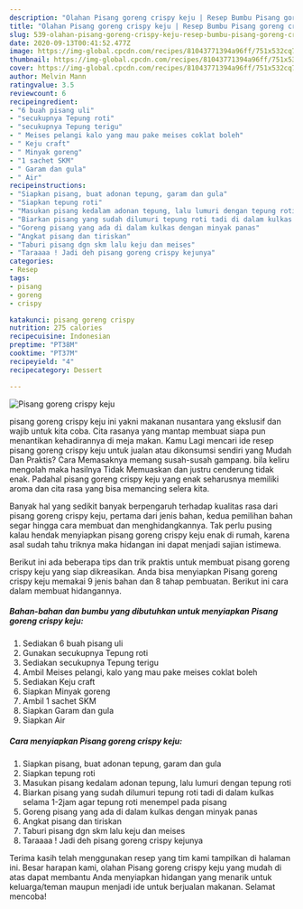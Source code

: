 ```yaml
---
description: "Olahan Pisang goreng crispy keju | Resep Bumbu Pisang goreng crispy keju Yang Menggugah Selera"
title: "Olahan Pisang goreng crispy keju | Resep Bumbu Pisang goreng crispy keju Yang Menggugah Selera"
slug: 539-olahan-pisang-goreng-crispy-keju-resep-bumbu-pisang-goreng-crispy-keju-yang-menggugah-selera
date: 2020-09-13T00:41:52.477Z
image: https://img-global.cpcdn.com/recipes/81043771394a96ff/751x532cq70/pisang-goreng-crispy-keju-foto-resep-utama.jpg
thumbnail: https://img-global.cpcdn.com/recipes/81043771394a96ff/751x532cq70/pisang-goreng-crispy-keju-foto-resep-utama.jpg
cover: https://img-global.cpcdn.com/recipes/81043771394a96ff/751x532cq70/pisang-goreng-crispy-keju-foto-resep-utama.jpg
author: Melvin Mann
ratingvalue: 3.5
reviewcount: 6
recipeingredient:
- "6 buah pisang uli"
- "secukupnya Tepung roti"
- "secukupnya Tepung terigu"
- " Meises pelangi kalo yang mau pake meises coklat boleh"
- " Keju craft"
- " Minyak goreng"
- "1 sachet SKM"
- " Garam dan gula"
- " Air"
recipeinstructions:
- "Siapkan pisang, buat adonan tepung, garam dan gula"
- "Siapkan tepung roti"
- "Masukan pisang kedalam adonan tepung, lalu lumuri dengan tepung roti"
- "Biarkan pisang yang sudah dilumuri tepung roti tadi di dalam kulkas selama 1-2jam agar tepung roti menempel pada pisang"
- "Goreng pisang yang ada di dalam kulkas dengan minyak panas"
- "Angkat pisang dan tiriskan"
- "Taburi pisang dgn skm lalu keju dan meises"
- "Taraaaa ! Jadi deh pisang goreng crispy kejunya"
categories:
- Resep
tags:
- pisang
- goreng
- crispy

katakunci: pisang goreng crispy 
nutrition: 275 calories
recipecuisine: Indonesian
preptime: "PT38M"
cooktime: "PT37M"
recipeyield: "4"
recipecategory: Dessert

---
```



![Pisang goreng crispy keju](https://img-global.cpcdn.com/recipes/81043771394a96ff/751x532cq70/pisang-goreng-crispy-keju-foto-resep-utama.jpg)


pisang goreng crispy keju ini yakni makanan nusantara yang ekslusif dan wajib untuk kita coba. Cita rasanya yang mantap membuat siapa pun menantikan kehadirannya di meja makan.
Kamu Lagi mencari ide resep pisang goreng crispy keju untuk jualan atau dikonsumsi sendiri yang Mudah Dan Praktis? Cara Memasaknya memang susah-susah gampang. bila keliru mengolah maka hasilnya Tidak Memuaskan dan justru cenderung tidak enak. Padahal pisang goreng crispy keju yang enak seharusnya memiliki aroma dan cita rasa yang bisa memancing selera kita.



Banyak hal yang sedikit banyak berpengaruh terhadap kualitas rasa dari pisang goreng crispy keju, pertama dari jenis bahan, kedua pemilihan bahan segar hingga cara membuat dan menghidangkannya. Tak perlu pusing kalau hendak menyiapkan pisang goreng crispy keju enak di rumah, karena asal sudah tahu triknya maka hidangan ini dapat menjadi sajian istimewa.


Berikut ini ada beberapa tips dan trik praktis untuk membuat pisang goreng crispy keju yang siap dikreasikan. Anda bisa menyiapkan Pisang goreng crispy keju memakai 9 jenis bahan dan 8 tahap pembuatan. Berikut ini cara dalam membuat hidangannya.

<!--inarticleads1-->

##### Bahan-bahan dan bumbu yang dibutuhkan untuk menyiapkan Pisang goreng crispy keju:

1. Sediakan 6 buah pisang uli
1. Gunakan secukupnya Tepung roti
1. Sediakan secukupnya Tepung terigu
1. Ambil  Meises pelangi, kalo yang mau pake meises coklat boleh
1. Sediakan  Keju craft
1. Siapkan  Minyak goreng
1. Ambil 1 sachet SKM
1. Siapkan  Garam dan gula
1. Siapkan  Air




<!--inarticleads2-->

##### Cara menyiapkan Pisang goreng crispy keju:

1. Siapkan pisang, buat adonan tepung, garam dan gula
1. Siapkan tepung roti
1. Masukan pisang kedalam adonan tepung, lalu lumuri dengan tepung roti
1. Biarkan pisang yang sudah dilumuri tepung roti tadi di dalam kulkas selama 1-2jam agar tepung roti menempel pada pisang
1. Goreng pisang yang ada di dalam kulkas dengan minyak panas
1. Angkat pisang dan tiriskan
1. Taburi pisang dgn skm lalu keju dan meises
1. Taraaaa ! Jadi deh pisang goreng crispy kejunya




Terima kasih telah menggunakan resep yang tim kami tampilkan di halaman ini. Besar harapan kami, olahan Pisang goreng crispy keju yang mudah di atas dapat membantu Anda menyiapkan hidangan yang menarik untuk keluarga/teman maupun menjadi ide untuk berjualan makanan. Selamat mencoba!

